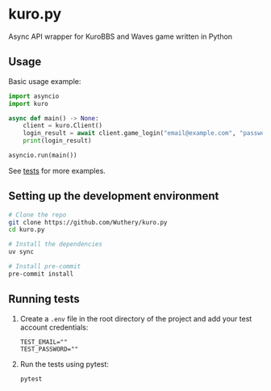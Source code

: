 # kuro.py

Async API wrapper for KuroBBS and Waves game written in Python

## Usage

Basic usage example:

```python
import asyncio
import kuro

async def main() -> None:
    client = kuro.Client()
    login_result = await client.game_login("email@example.com", "password")
    print(login_result)

asyncio.run(main())
```

See [tests](tests) for more examples.

## Setting up the development environment

```bash
# Clone the repo
git clone https://github.com/Wuthery/kuro.py
cd kuro.py

# Install the dependencies
uv sync

# Install pre-commit
pre-commit install
```

## Running tests

1. Create a `.env` file in the root directory of the project and add your test account credentials:
    ```env
    TEST_EMAIL=""
    TEST_PASSWORD=""
    ```
2. Run the tests using pytest:
    ```bash
    pytest
    ```
